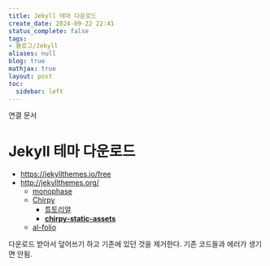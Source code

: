 ```yaml
---
title: Jekyll 테마 다운로드
create_date: 2024-09-22 22:41
status_complete: false
tags:
- 블로그/Jekyll
aliases: null
blog: true
mathjax: true
layout: post
toc:
  sidebar: left
---
```

연결 문서


# Jekyll 테마 다운로드

- https://jekyllthemes.io/free
- http://jekyllthemes.org/
	- [monophase](https://github.com/zivhub/monophase)
	- [Chirpy](https://github.com/cotes2020/jekyll-theme-chirpy/)
		- [튜토리얼](https://chirpy.cotes.page/posts/getting-started/)
		- **[chirpy-static-assets](https://github.com/cotes2020/chirpy-static-assets)**
	- [al-folio](https://github.com/alshedivat/al-folio)

다운로드 받아서 덮어쓰기 하고 기존에 있던 것을 제거한다. 기존 코드들과 에러가 생기면 안됨.

